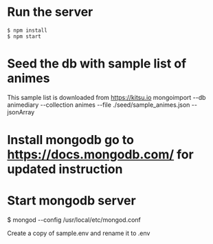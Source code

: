 # Run the server
````
$ npm install
$ npm start
````

# Seed the db with sample list of animes
This sample list is downloaded from https://kitsu.io
mongoimport --db animediary --collection animes --file ./seed/sample_animes.json --jsonArray

# Install mongodb go to https://docs.mongodb.com/ for updated instruction

# Start mongodb server

$ mongod --config /usr/local/etc/mongod.conf

Create a copy of sample.env and rename it to .env